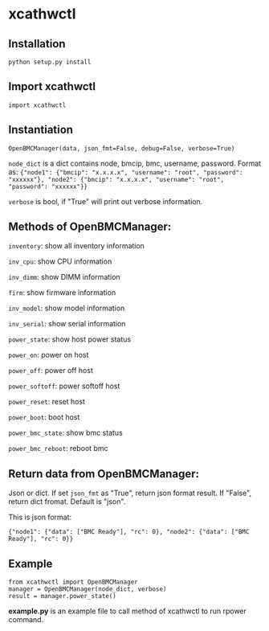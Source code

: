 # xcathwctl

## Installation

``python setup.py install``

## Import xcathwctl

``import xcathwctl``

## Instantiation

``OpenBMCManager(data, json_fmt=False, debug=False, verbose=True)``

``node_dict`` is a dict contains node, bmcip, bmc, username, password. Format as: ``{"node1": {"bmcip": "x.x.x.x", "username": "root", "password": "xxxxxx"}, "node2": {"bmcip": "x.x.x.x", "username": "root", "password": "xxxxxx"}}``

``verbose`` is bool, if "True" will print out verbose information.

## Methods of OpenBMCManager:

``inventory``: show all inventory information

``inv_cpu``: show CPU information

``inv_dimm``: show DIMM information

``firm``: show firmware information

``inv_model``: show model information

``inv_serial``: show serial information

``power_state``: show host power status

``power_on``: power on host

``power_off``: power off host

``power_softoff``: power softoff host

``power_reset``: reset host

``power_boot``: boot host

``power_bmc_state``: show bmc status

``power_bmc_reboot``: reboot bmc

## Return data from OpenBMCManager:

Json or dict. If set ``json_fmt`` as "True", return json format result. If "False", return dict fromat. Default is "json".

This is json format:

``{"node1": {"data": ["BMC Ready"], "rc": 0}, "node2": {"data": ["BMC Ready"], "rc": 0}}``

## Example

```
from xcathwctl import OpenBMCManager
manager = OpenBMCManager(node_dict, verbose)
result = manager.power_state()
```

**example.py** is an example file to call method of xcathwctl to run rpower command.
